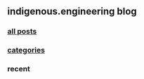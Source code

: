 ## indigenous.engineering blog

### [all posts](https://indigenousengineering.github.io/blog/posts/post1.html)

### [categories](www.IndigenousEngineering.github.io/blog/posts/categories/list-all.html)

### recent
